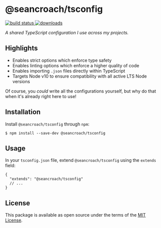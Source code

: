 # @seancroach/tsconfig

<p align="left">
  <a href="https://github.com/seancroach/tsconfig/actions?query=workflow%3ACI">
    <img alt="build status" src="https://img.shields.io/github/workflow/status/seancroach/tsconfig/CI?logo=GitHub">
  </a>
  <a href="https://www.npmjs.com/package/@seancroach/tsconfig">
    <img alt="downloads" src="https://img.shields.io/npm/dt/@seancroach/tsconfig?logo=npm">
  </a>
</p>

_A shared TypeScript configuration I use across my projects._

## Highlights

- Enables strict options which enforce type safety
- Enables linting options which enforce a higher quality of code
- Enables importing `.json` files directly within TypeScript
- Targets Node v10 to ensure compatibility with all active LTS Node versions

Of course, you _could_ write all the configurations yourself, but why do that when
it's already right here to use!

## Installation

Install `@seancroach/tsconfig` through `npm`:

```
$ npm install --save-dev @seancroach/tsconfig
```

## Usage

In your `tsconfig.json` file, extend `@seancroach/tsconfig` using the `extends` field:

```jsonc
{
  "extends": "@seancroach/tsconfig"
  // ...
}
```

## License

This package is available as open source under the terms of the [MIT License](https://github.com/seancroach/tsconfig/blob/latest/LICENSE.md).
